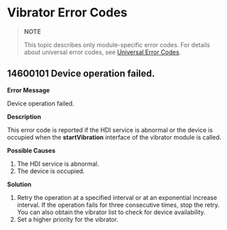 # Vibrator Error Codes

> **NOTE**
>
> This topic describes only module-specific error codes. For details about universal error codes, see [Universal Error Codes](../errorcode-universal.md).

## 14600101 Device operation failed.

**Error Message**

Device operation failed.

**Description**

This error code is reported if the HDI service is abnormal or the device is occupied when the **startVibration** interface of the vibrator module is called.

**Possible Causes**
<!--RP1-->
1. The HDI service is abnormal.
2. The device is occupied.
<!--RP1End-->

**Solution**

1. Retry the operation at a specified interval or at an exponential increase interval. If the operation fails for three consecutive times, stop the retry. You can also obtain the vibrator list to check for device availability.
2. Set a higher priority for the vibrator.
